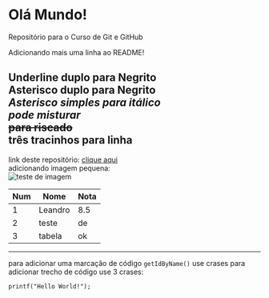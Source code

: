 # Olá Mundo!
 Repositório para o Curso de Git e GitHub

Adicionando mais uma linha ao README!
   
__Underline duplo para Negrito__   
**Asterisco duplo para Negrito**   
*Asterisco simples para itálico*   
__*pode misturar*__   
~~para riscado~~   
três tracinhos para linha   
---
link deste repositório: [clique aqui](https://github.com/lldsouzadev/ll_Teste)   
adicionando imagem pequena:    
![teste de imagem](https://img-os-static.mihoyo.com/upload/2020/05/18/4eec8e6733678648d2674e0448d240cc.png)   
   

Num | Nome | Nota
---|---|---
1 | Leandro | 8.5
2 | teste | de
3 | tabela | ok

---

para adicionar uma marcação de código `getIdByName()` use crases
para adicionar trecho de código use 3 crases:

```
printf("Hello World!");
```